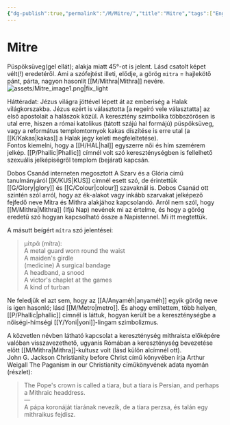 ```yaml
---
{"dg-publish":true,"permalink":"/M/Mitre/","title":"Mitre","tags":["Englishtexttranslated"],"created":"2023-10-14T06:10","updated":"2025-09-22T01:45"}
---
```



# Mitre

Püspöksüveg(gel ellát); alakja miatt 45°-ot is jelent. Lásd csatolt képet vélt(!) eredetéről. Ami a szófejtést illeti, elődje, a görög `mitra` = hajlekötő pánt, párta, nagyon hasonlít [[M/Mithra\|Mithra]] nevére.  
![assets/Mitre_image1.png|fix_light](/img/user/M/assets/Mitre_image1.png)  

Háttéradat: Jézus világra jöttével lépett át az emberiség a Halak világkorszakba. Jézus ezért is választotta \[a regeíró vele választatta\] az első apostolait a halászok közül. A keresztény szimbolika többszörösen is utal erre, hiszen a római katolikus (tátott szájú hal formájú) püspöksüveg, vagy a református templomtornyok kakas díszítése is erre utal (a [[K/Kakas\|kakas]] a Halak jegy keleti megfeleltetése).  
Fontos kiemelni, hogy a [[H/HAL\|hal]] egyszerre női és hím szemérem jelkép. [[P/Phallic\|Phallic]] címnél volt szó kereszténységben is fellelhető szexuális jelképiségről templom (bejárat) kapcsán.  

Dobos Csanád interneten megosztott A Szarv és a Glória című tanulmányáról [[K/KUS\|KUS]] címnél esett szó, de érintettük [[G/Glory\|glory]] és [[C/Colour\|colour]] szavaknál is. Dobos Csanád ott szintén szól arról, hogy az ék-alakot vagy inkább szarvakat jelképező fejfedő neve Mitra és Mithra alakjához kapcsolandó. Arról nem szól, hogy [[M/Mithra\|Mithra]] (Ifjú Nap) nevének mi az értelme, és hogy a görög eredetű szó hogyan kapcsolható össze a Napistennel. Mi itt megtettük.  

A másutt beígért `mítra` szó jelentései:  
> μίτρᾰ (mítra):  
> A metal guard worn round the waist  
> A maiden's girdle  
> (medicine) A surgical bandage  
> A headband, a snood  
> A victor's chaplet at the games  
> A kind of turban  

Ne feledjük el azt sem, hogy az [[A/Anyaméh\|anyaméh]] egyik görög neve is igen hasonló; lásd [[M/Metro\|metro]]. És ahogy említettem, több helyen, [[P/Phallic\|phallic]] címnél is láttuk, hogyan került be a kereszténységbe a nőiségi-hímségi [[Y/Yoni\|yoni]]-lingam szimbolizmus.  

A közvetlen névben látható kapcsolat a kereszténység mithraista előképére valóban visszavezethető, ugyanis Rómában a kereszténység bevezetése előtt [[M/Mithra\|Mithra]]-kultusz volt (lásd külön alcímnél ott).  
John G. Jackson Christianity before Christ című könyvében írja Arthur Weigall The Paganism in our Christianity címűkönyvének adata nyomán (részlet):  
> The Pope's crown is called a tiara, but a tiara is Persian, and perhaps a Mithraic headdress.  
> —  
> A pápa koronáját tiarának nevezik, de a tiara perzsa, és talán egy mithraikus fejdísz.  